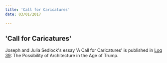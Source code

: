 ```yaml
---
title: 'Call for Caricatures'
date: 03/01/2017

---
```

## 'Call for Caricatures'

Joseph and Julia Sedlock's essay 'A Call for Caricatures' is published in [Log 39](https://www.anycorp.com/store/log39): The Possibility of Architecture in the Age of Trump.